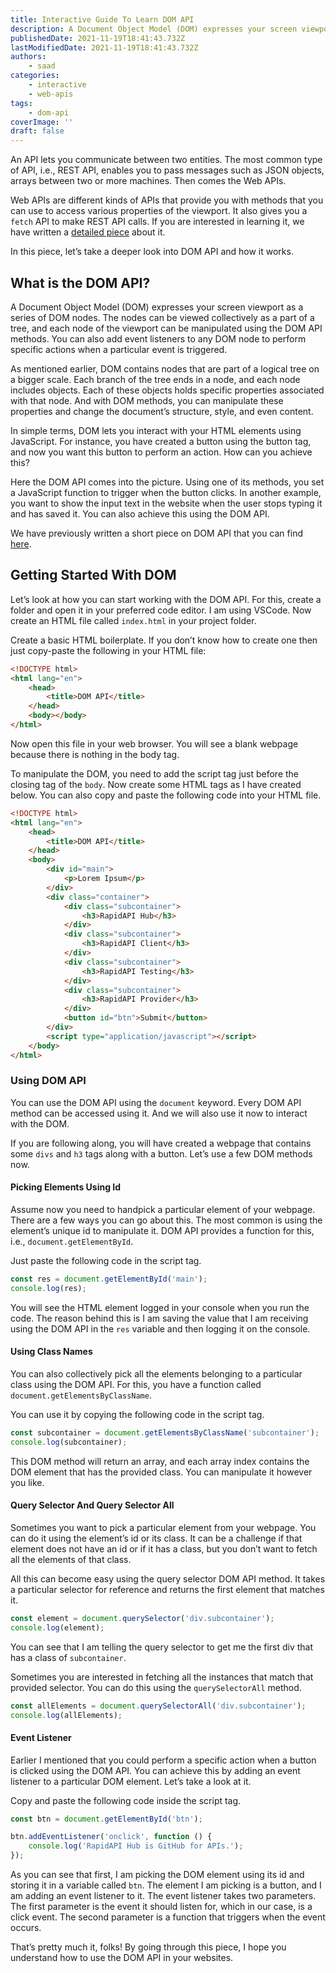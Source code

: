 ```yaml
---
title: Interactive Guide To Learn DOM API
description: A Document Object Model (DOM) expresses your screen viewport as a series of DOM nodes. In this piece, we are going to look at how you can use DOM API in your websites.
publishedDate: 2021-11-19T18:41:43.732Z
lastModifiedDate: 2021-11-19T18:41:43.732Z
authors:
    - saad
categories:
    - interactive
    - web-apis
tags:
    - dom-api
coverImage: ''
draft: false
---
```


<Lead>

An API lets you communicate between two entities. The most common type of API, i.e., REST API, enables you to pass messages such as JSON objects, arrays between two or more machines. Then comes the Web APIs.

</Lead>

Web APIs are different kinds of APIs that provide you with methods that you can use to access various properties of the viewport. It also gives you a `fetch` API to make REST API calls. If you are interested in learning it, we have written a [detailed piece](https://rapidapi.com/guides/learn-fetch-api?utm_source=RapidAPI.com/guides&utm_medium=DevRel&utm_campaign=DevRel) about it.

In this piece, let’s take a deeper look into DOM API and how it works.

## What is the DOM API?

A Document Object Model (DOM) expresses your screen viewport as a series of DOM nodes. The nodes can be viewed collectively as a part of a tree, and each node of the viewport can be manipulated using the DOM API methods. You can also add event listeners to any DOM node to perform specific actions when a particular event is triggered.

As mentioned earlier, DOM contains nodes that are part of a logical tree on a bigger scale. Each branch of the tree ends in a node, and each node includes objects. Each of these objects holds specific properties associated with that node. And with DOM methods, you can manipulate these properties and change the document’s structure, style, and even content.

In simple terms, DOM lets you interact with your HTML elements using JavaScript. For instance, you have created a button using the button tag, and now you want this button to perform an action. How can you achieve this?

Here the DOM API comes into the picture. Using one of its methods, you set a JavaScript function to trigger when the button clicks. In another example, you want to show the input text in the website when the user stops typing it and has saved it. You can also achieve this using the DOM API.

We have previously written a short piece on DOM API that you can find [here](https://rapidapi.com/guides/dom-api?utm_source=RapidAPI.com/guides&utm_medium=DevRel&utm_campaign=DevRel).

## Getting Started With DOM

Let’s look at how you can start working with the DOM API. For this, create a folder and open it in your preferred code editor. I am using VSCode. Now create an HTML file called `index.html` in your project folder.

Create a basic HTML boilerplate. If you don’t know how to create one then just copy-paste the following in your HTML file:

```html
<!DOCTYPE html>
<html lang="en">
	<head>
		<title>DOM API</title>
	</head>
	<body></body>
</html>
```

Now open this file in your web browser. You will see a blank webpage because there is nothing in the body tag.

To manipulate the DOM, you need to add the script tag just before the closing tag of the `body`. Now create some HTML tags as I have created below. You can also copy and paste the following code into your HTML file.

```html
<!DOCTYPE html>
<html lang="en">
	<head>
		<title>DOM API</title>
	</head>
	<body>
		<div id="main">
			<p>Lorem Ipsum</p>
		</div>
		<div class="container">
			<div class="subcontainer">
				<h3>RapidAPI Hub</h3>
			</div>
			<div class="subcontainer">
				<h3>RapidAPI Client</h3>
			</div>
			<div class="subcontainer">
				<h3>RapidAPI Testing</h3>
			</div>
			<div class="subcontainer">
				<h3>RapidAPI Provider</h3>
			</div>
			<button id="btn">Submit</button>
		</div>
		<script type="application/javascript"></script>
	</body>
</html>
```

### Using DOM API

You can use the DOM API using the `document` keyword. Every DOM API method can be accessed using it. And we will also use it now to interact with the DOM.

If you are following along, you will have created a webpage that contains some `divs` and `h3` tags along with a button. Let’s use a few DOM methods now.

#### Picking Elements Using Id

Assume now you need to handpick a particular element of your webpage. There are a few ways you can go about this. The most common is using the element’s unique id to manipulate it. DOM API provides a function for this, i.e., `document.getElementById`.

Just paste the following code in the script tag.

```js
const res = document.getElementById('main');
console.log(res);
```

<LearnDOM showId />

You will see the HTML element logged in your console when you run the code. The reason behind this is I am saving the value that I am receiving using the DOM API in the `res` variable and then logging it on the console.

#### Using Class Names

You can also collectively pick all the elements belonging to a particular class using the DOM API. For this, you have a function called `document.getElementsByClassName`.

You can use it by copying the following code in the script tag.

```js
const subcontainer = document.getElementsByClassName('subcontainer');
console.log(subcontainer);
```

<LearnDOM showClass />

This DOM method will return an array, and each array index contains the DOM element that has the provided class. You can manipulate it however you like.

#### Query Selector And Query Selector All

Sometimes you want to pick a particular element from your webpage. You can do it using the element’s id or its class. It can be a challenge if that element does not have an id or if it has a class, but you don’t want to fetch all the elements of that class.

All this can become easy using the query selector DOM API method. It takes a particular selector for reference and returns the first element that matches it.

```js
const element = document.querySelector('div.subcontainer');
console.log(element);
```

<LearnDOM showQuerySelector />

You can see that I am telling the query selector to get me the first div that has a class of `subcontainer`.

Sometimes you are interested in fetching all the instances that match that provided selector. You can do this using the `querySelectorAll` method.

```js
const allElements = document.querySelectorAll('div.subcontainer');
console.log(allElements);
```

<LearnDOM showQuerySelectorAll />

#### Event Listener

Earlier I mentioned that you could perform a specific action when a button is clicked using the DOM API. You can achieve this by adding an event listener to a particular DOM element. Let’s take a look at it.

Copy and paste the following code inside the script tag.

```js
const btn = document.getElementById('btn');

btn.addEventListener('onclick', function () {
	console.log('RapidAPI Hub is GitHub for APIs.');
});
```

As you can see that first, I am picking the DOM element using its id and storing it in a variable called `btn`. The element I am picking is a button, and I am adding an event listener to it.
The event listener takes two parameters. The first parameter is the event it should listen for, which in our case, is a click event. The second parameter is a function that triggers when the event occurs.

<LearnDOM showEventListener />

That’s pretty much it, folks! By going through this piece, I hope you understand how to use the DOM API in your websites.
